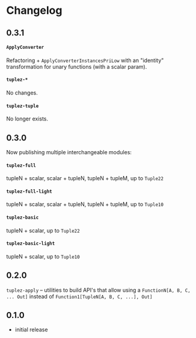 # Changelog

## 0.3.1

#### `ApplyConverter`

Refactoring + `ApplyConverterInstancesPriLow` with an "identity" transformation for unary functions (with a scalar param).

#### `tuplez-*`

No changes.

#### `tuplez-tuple`

No longer exists.

## 0.3.0

Now publishing multiple interchangeable modules:

#### `tuplez-full`
tupleN + scalar, scalar + tupleN, tupleN + tupleM, up to `Tuple22`

#### `tuplez-full-light`
tupleN + scalar, scalar + tupleN, tupleN + tupleM, up to `Tuple10`

#### `tuplez-basic`
tupleN + scalar, up to `Tuple22`

#### `tuplez-basic-light`
tupleN + scalar, up to `Tuple10`

## 0.2.0

`tuplez-apply` – utilities to build API's that allow using a `FunctionN[A, B, C, ... Out]` instead of `Function1[TupleN[A, B, C, ...], Out]`  

## 0.1.0

* initial release
